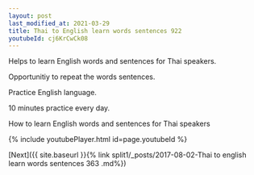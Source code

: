 ```yaml
---
layout: post
last_modified_at: 2021-03-29
title: Thai to English learn words sentences 922 
youtubeId: cj6KrCwCk08
---
```

 
 
Helps to learn English words and sentences for Thai speakers.

Opportunitiy to repeat the words sentences. 

Practice English language. 
 
10 minutes practice every day. 
 
How to learn English words and sentences for Thai speakers 
 
{% include youtubePlayer.html id=page.youtubeId %}
 
 
[Next]({{ site.baseurl }}{% link  split1/_posts/2017-08-02-Thai to english learn words sentences 363 .md%})
 
